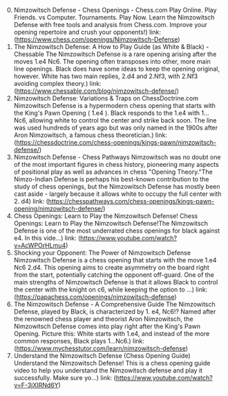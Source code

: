 ---
---
0. Nimzowitsch Defense - Chess Openings - Chess.com
Play Online. Play Friends. vs Computer. Tournaments. Play Now. Learn the Nimzowitsch Defense with free tools and analysis from Chess.com. Improve your opening repertoire and crush your opponents!)
link: (https://www.chess.com/openings/Nimzowitsch-Defense)
1. The Nimzowitsch Defense: A How to Play Guide (as White & Black) - Chessable
The Nimzowitsch Defense is a rare opening arising after the moves 1.e4 Nc6. The opening often transposes into other, more main line openings. Black does have some ideas to keep the opening original, however. White has two main replies, 2.d4 and 2.Nf3, with 2.Nf3 avoiding complex theory.)
link: (https://www.chessable.com/blog/nimzowitsch-defense/)
2. Nimzowitsch Defense: Variations & Traps on ChessDoctrine.com
Nimzowitsch Defense is a hypermodern chess opening that starts with the King's Pawn Opening ( 1.e4 ). Black responds to the 1.e4 with 1…Nc6, allowing white to control the center and strike back soon. The line was used hundreds of years ago but was only named in the 1900s after Aron Nimzowitsch, a famous chess theoretician.)
link: (https://chessdoctrine.com/chess-openings/kings-pawn/nimzowitsch-defense/)
3. Nimzowitsch Defense - Chess Pathways
Nimzowitsch was no doubt one of the most important figures in chess history, pioneering many aspects of positional play as well as advances in chess "Opening Theory."The Nimzo-Indian Defense is perhaps his best-known contribution to the study of chess openings, but the Nimzowitsch Defense has mostly been cast aside - largely because it allows white to occupy the full center with 2. d4)
link: (https://chesspathways.com/chess-openings/kings-pawn-opening/nimzowitsch-defense/)
4. Chess Openings: Learn to Play the Nimzowitsch Defense!
Chess Openings: Learn to Play the Nimzowitsch Defense!The Nimzowitsch Defense is one of the most underrated chess openings for black against e4. In this vide...)
link: (https://www.youtube.com/watch?v=AcWPOrHLmu4)
5. Shocking your Opponent: The Power of Nimzowitsch Defense
Nimzowitsch Defense is a chess opening that starts with the move 1.e4 Nc6 2.d4. This opening aims to create asymmetry on the board right from the start, potentially catching the opponent off-guard. One of the main strengths of Nimzowitsch Defense is that it allows Black to control the center with the knight on c6, while keeping the option to ...)
link: (https://papachess.com/openings/nimzowitsch-defense)
6. The Nimzowitsch Defense - A Comprehensive Guide
The Nimzowitsch Defense, played by Black, is characterized by 1. e4, Nc6!? Named after the renowned chess player and theorist Aron Nimzowitsch, the Nimzowitsch Defense comes into play right after the King's Pawn Opening. Picture this: White starts with 1.e4, and instead of the more common responses, Black plays 1…Nc6.)
link: (https://www.mychesstutor.com/learn/nimzowitsch-defense)
7. Understand the Nimzowitsch Defense (Chess Opening Guide)
Understand the Nimzowitsch Defense! This is a chess opening guide video to help you understand the Nimzowitsch defense and play it successfully. Make sure yo...)
link: (https://www.youtube.com/watch?v=F-3jXIRNd6Y)
